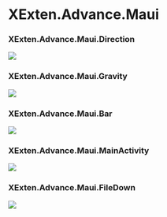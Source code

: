 # XExten.Advance.Maui
### XExten.Advance.Maui.Direction
[![](https://img.shields.io/badge/nuget-v1.0.0-blue.svg)](https://www.nuget.org/packages/XExten.Advance.Maui.Direction)
### XExten.Advance.Maui.Gravity
[![](https://img.shields.io/badge/nuget-v1.0.0-blue.svg)](https://www.nuget.org/packages/XExten.Advance.Maui.Gravity)
### XExten.Advance.Maui.Bar
[![](https://img.shields.io/badge/nuget-v1.0.0-blue.svg)](https://www.nuget.org/packages/XExten.Advance.Maui.Bar)
### XExten.Advance.Maui.MainActivity
[![](https://img.shields.io/badge/nuget-v1.0.0-blue.svg)](https://www.nuget.org/packages/XExten.Advance.Maui.MainActivity)
### XExten.Advance.Maui.FileDown
[![](https://img.shields.io/badge/nuget-v1.0.0-blue.svg)](https://www.nuget.org/packages/XExten.Advance.Maui.FileDown)
